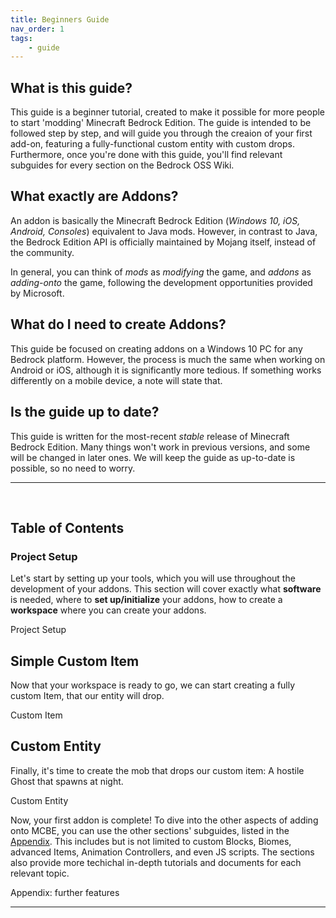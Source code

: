 ```yaml
---
title: Beginners Guide
nav_order: 1
tags:
    - guide
---
```


## **What is this guide?**

This guide is a beginner tutorial, created to make it possible for more people to start 'modding' Minecraft Bedrock Edition. The guide is intended to be followed step by step, and will guide you through the creaion of your first add-on, featuring a fully-functional custom entity with custom drops. Furthermore, once you're done with this guide, you'll find relevant subguides for every section on the Bedrock OSS Wiki.

## **What exactly are Addons?**

An addon is basically the Minecraft Bedrock Edition (_Windows 10, iOS, Android, Consoles_) equivalent to Java mods. However, in contrast to Java, the Bedrock Edition API is officially maintained by Mojang itself, instead of the community.

In general, you can think of _mods_ as _modifying_ the game, and _addons_ as _adding-onto_ the game, following the development opportunities provided by Microsoft.

## **What do I need to create Addons?**

This guide be focused on creating addons on a Windows 10 PC for any Bedrock platform. However, the process is much the same when working on Android or iOS, although it is significantly more tedious. If something works differently on a mobile device, a note will state that.

## **Is the guide up to date?**

This guide is written for the most-recent _stable_ release of Minecraft Bedrock Edition. Many things won't work in previous versions, and some will be changed in later ones. We will keep the guide as up-to-date is possible, so no need to worry.

---

&nbsp;

## Table of Contents

### Project Setup

Let's start by setting up your tools, which you will use throughout the development of your addons. This section will cover exactly what **software** is needed, where to **set up/initialize** your addons, how to create a **workspace** where you can create your addons.

<BButton color="green">Project Setup</BButton>

## Simple Custom Item

<!-- a simple introduction to addon syntax and so on-->

Now that your workspace is ready to go, we can start creating a fully custom Item, that our entity will drop.

<BButton color="green">Custom Item</BButton>

## Custom Entity

Finally, it's time to create the mob that drops our custom item: A hostile Ghost that spawns at night.

<BButton color="green">Custom Entity</BButton>

Now, your first addon is complete! To dive into the other aspects of adding onto MCBE, you can use the other sections' subguides, listed in the [Appendix](/legacy-guide/appendix). This includes but is not limited to custom Blocks, Biomes, advanced Items, Animation Controllers, and even JS scripts. The sections also provide more techichal in-depth tutorials and documents for each relevant topic.

<BButton color="green">Appendix: further features</BButton>

---
